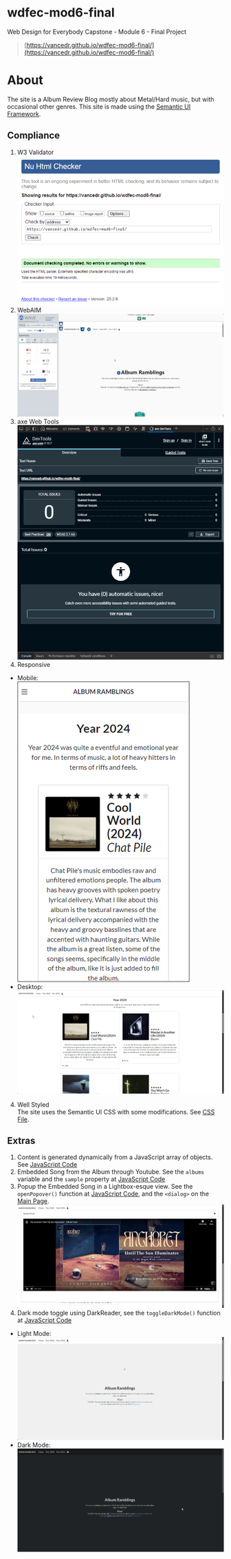 # wdfec-mod6-final
Web Design for Everybody Capstone - Module 6 - Final Project
> [https://vancedr.github.io/wdfec-mod6-final/](https://vancedr.github.io/wdfec-mod6-final/)
# About
The site is a Album Review Blog mostly about Metal/Hard music, but with occasional other genres. This site is made using the [Semantic UI Framework](https://semantic-ui.com/).

## Compliance
1. W3 Validator  
![](images/w3validator.png)
2. WebAIM
![](images/webaim%20validation.png)
3. axe Web Tools
![](images/axedevtools.png)
3. Responsive  
- Mobile:  
![](images/mobile.png)
- Desktop:  
![](images/desktop.png)
4. Well Styled  
The site uses the Semantic UI CSS with some modifications. See [CSS File](css/styles.css).

## Extras
1. Content is generated dynamically from a JavaScript array of objects. See [JavaScript Code](/js/javascript.js)
2. Embedded Song from the Album through Youtube. See the `albums` variable and the `sample` property at [JavaScript Code](/js/javascript.js)
3. Popup the Embedded Song in a Lightbox-esque view. See the `openPopover()` function at [JavaScript Code](/js/javascript.js), and the `<dialog>` on the [Main Page](index.html).
![](images/embedded_youtube_popup.png)
4. Dark mode toggle using DarkReader, see the `toggleDarkMode()` function at [JavaScript Code](/js/javascript.js)
- Light Mode:
![](images/lightmode.png)
- Dark Mode:
![](images/darkmode.png)
